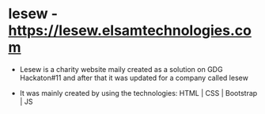 # lesew - https://lesew.elsamtechnologies.com

- Lesew is a charity website maily created as a solution on GDG Hackaton#11 and after that it was updated for a company called lesew

- It was mainly created by using the technologies: HTML | CSS | Bootstrap | JS
